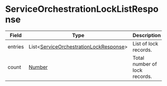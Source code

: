 # ServiceOrchestrationLockListResponse

Field | Type | Description
--- | --- | ---
entries | List<[ServiceOrchestrationLockResponse](../data-models/service-orchestration-lock-response.md)> | List of lock records.
count | [Number](../primitives.md#number) | Total number of lock records.